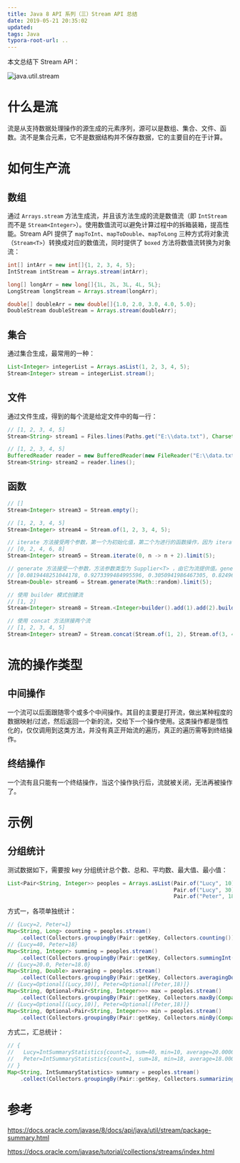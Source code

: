 ```yaml
---
title: Java 8 API 系列（三）Stream API 总结
date: 2019-05-21 20:35:02
updated:
tags: Java
typora-root-url: ..
---
```


本文总结下 Stream API：

![java.util.stream](/img/java/lambda/java.util.stream.png)

# 什么是流

流是从支持数据处理操作的源生成的元素序列，源可以是数组、集合、文件、函数。流不是集合元素，它不是数据结构并不保存数据，它的主要目的在于计算。

# 如何生产流

## 数组

通过 `Arrays.stream` 方法生成流，并且该方法生成的流是数值流（即 `IntStream` 而不是 `Stream<Integer>`）。使用数值流可以避免计算过程中的拆箱装箱，提高性能。Stream API 提供了 `mapToInt`、`mapToDouble`、`mapToLong` 三种方式将对象流（`Stream<T>`）转换成对应的数值流，同时提供了 `boxed` 方法将数值流转换为对象流：

```java
int[] intArr = new int[]{1, 2, 3, 4, 5};
IntStream intStream = Arrays.stream(intArr);

long[] longArr = new long[]{1L, 2L, 3L, 4L, 5L};
LongStream longStream = Arrays.stream(longArr);

double[] doubleArr = new double[]{1.0, 2.0, 3.0, 4.0, 5.0};
DoubleStream doubleStream = Arrays.stream(doubleArr);
```

## 集合

通过集合生成，最常用的一种：

```java
List<Integer> integerList = Arrays.asList(1, 2, 3, 4, 5);
Stream<Integer> stream = integerList.stream();
```

## 文件

通过文件生成，得到的每个流是给定文件中的每一行：

```java
// [1, 2, 3, 4, 5]
Stream<String> stream1 = Files.lines(Paths.get("E:\\data.txt"), Charset.defaultCharset());

// [1, 2, 3, 4, 5]
BufferedReader reader = new BufferedReader(new FileReader("E:\\data.txt"));
Stream<String> stream2 = reader.lines();
```

## 函数

```java
// []
Stream<Integer> stream3 = Stream.empty();

// [1, 2, 3, 4, 5]
Stream<Integer> stream4 = Stream.of(1, 2, 3, 4, 5);

// iterate 方法接受两个参数，第一个为初始化值，第二个为进行的函数操作，因为 iterate 生成的流为无限流，因此通过 limit 方法对流进行了截断，只生成 5 个偶数
// [0, 2, 4, 6, 8]
Stream<Integer> stream5 = Stream.iterate(0, n -> n + 2).limit(5);

// generate 方法接受一个参数，方法参数类型为 Supplier<T> ，由它为流提供值。generate 生成的流也是无限流，因此通过 limit 对流进行了截断
// [0.0819448251044178, 0.9273399484995596, 0.3050941986467305, 0.824966110053092, 0.6101914799225238]
Stream<Double> stream6 = Stream.generate(Math::random).limit(5);

// 使用 builder 模式创建流
// [1, 2]
Stream<Integer> stream8 = Stream.<Integer>builder().add(1).add(2).build();

// 使用 concat 方法拼接两个流
// [1, 2, 3, 4, 5]
Stream<Integer> stream7 = Stream.concat(Stream.of(1, 2), Stream.of(3, 4, 5));
```

# 流的操作类型

## 中间操作

一个流可以后面跟随零个或多个中间操作。其目的主要是打开流，做出某种程度的数据映射/过滤，然后返回一个新的流，交给下一个操作使用。这类操作都是惰性化的，仅仅调用到这类方法，并没有真正开始流的遍历，真正的遍历需等到终结操作。

## 终结操作

一个流有且只能有一个终结操作，当这个操作执行后，流就被关闭，无法再被操作了。

# 示例

## 分组统计

测试数据如下，需要按 key 分组统计总个数、总和、平均数、最大值、最小值：

```java
List<Pair<String, Integer>> peoples = Arrays.asList(Pair.of("Lucy", 10),
                                                    Pair.of("Lucy", 30),
                                                    Pair.of("Peter", 18));
```

方式一，各项单独统计：

```java
// {Lucy=2, Peter=1}
Map<String, Long> counting = peoples.stream()
    .collect(Collectors.groupingBy(Pair::getKey, Collectors.counting()));
// {Lucy=40, Peter=18}
Map<String, Integer> summing = peoples.stream()
    .collect(Collectors.groupingBy(Pair::getKey, Collectors.summingInt(Pair::getValue)));
// {Lucy=20.0, Peter=18.0}
Map<String, Double> averaging = peoples.stream()
    .collect(Collectors.groupingBy(Pair::getKey, Collectors.averagingDouble(Pair::getValue)));
// {Lucy=Optional[(Lucy,30)], Peter=Optional[(Peter,18)]}
Map<String, Optional<Pair<String, Integer>>> max = peoples.stream()
    .collect(Collectors.groupingBy(Pair::getKey, Collectors.maxBy(Comparator.comparing(Pair::getValue))));
// {Lucy=Optional[(Lucy,10)], Peter=Optional[(Peter,18)]}
Map<String, Optional<Pair<String, Integer>>> min = peoples.stream()
    .collect(Collectors.groupingBy(Pair::getKey, Collectors.minBy(Comparator.comparing(Pair::getValue))));
```

方式二，汇总统计：

```java
// {
//   Lucy=IntSummaryStatistics{count=2, sum=40, min=10, average=20.000000, max=30}, 
//   Peter=IntSummaryStatistics{count=1, sum=18, min=18, average=18.000000, max=18}
// }
Map<String, IntSummaryStatistics> summary = peoples.stream()
    .collect(Collectors.groupingBy(Pair::getKey, Collectors.summarizingInt(Pair::getValue)));
```

# 参考

https://docs.oracle.com/javase/8/docs/api/java/util/stream/package-summary.html

https://docs.oracle.com/javase/tutorial/collections/streams/index.html